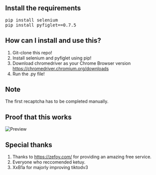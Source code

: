 ## Install the requirements
<pre>pip install selenium
pip install pyfiglet==0.7.5</pre>

## How can I install and use this?
1. Git-clone this repo!
2. Install selenium and pyfiglet using pip!
3. Download chromedriver as your Chrome Browser version https://chromedriver.chromium.org/downloads
4. Run the .py file!

## Note
The first recaptcha has to be completed manually.

## Proof that this works
![Preview](https://i.imgur.com/WZY91W6.png)

## Special thanks
1. Thanks to https://zefoy.com/ for providing an amazing free service.
2. Everyone who reccomended ketuy.
3. XxB1a for majorly improving tiktodv3
